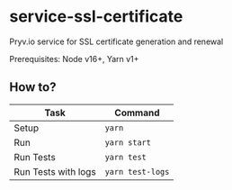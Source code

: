 # service-ssl-certificate

Pryv.io service for SSL certificate generation and renewal

Prerequisites: Node v16+, Yarn v1+

## How to?

| Task                              | Command                        |
| --------------------------------- | ------------------------------ |
| Setup                             | `yarn`                         |
| Run                               | `yarn start`                   |
| Run Tests                         | `yarn test`                    |
| Run Tests with logs               | `yarn test-logs`               |
